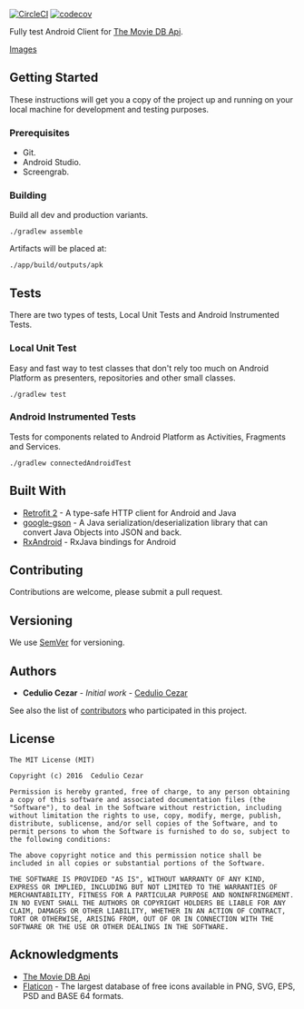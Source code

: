 [![CircleCI](https://circleci.com/gh/ceduliocezar/lux.svg?style=svg)](https://circleci.com/gh/ceduliocezar/lux) [![codecov](https://codecov.io/gh/ceduliocezar/lux/branch/master/graph/badge.svg)](https://codecov.io/gh/ceduliocezar/lux)

Fully test Android Client for [The Movie DB Api](https://developers.themoviedb.org/3).

[Images](./pics/)

## Getting Started

These instructions will get you a copy of the project up and running on your local machine for development and testing purposes.

### Prerequisites

- Git.
- Android Studio.
- Screengrab.

### Building

Build all dev and production variants.

```
./gradlew assemble
```

Artifacts will be placed at:

```
./app/build/outputs/apk
```

## Tests

There are two types of tests, Local Unit Tests and Android Instrumented Tests.

### Local Unit Test

Easy and fast way to test classes that don't rely too much on Android Platform as presenters, repositories and other small classes.

```
./gradlew test
```

### Android Instrumented Tests

Tests for components related to Android Platform as Activities, Fragments and Services.

```
./gradlew connectedAndroidTest
```

## Built With

* [Retrofit 2](https://square.github.io/retrofit/) - A type-safe HTTP client for Android and Java
* [google-gson](https://github.com/google/gson) -  A Java serialization/deserialization library that can convert Java Objects into JSON and back. 
* [RxAndroid](https://github.com/ReactiveX/RxAndroid) -  RxJava bindings for Android 

## Contributing

Contributions are welcome, please submit a pull request.

## Versioning

We use [SemVer](http://semver.org/) for versioning.

## Authors

* **Cedulio Cezar** - *Initial work* - [Cedulio Cezar](https://github.com/ceduliocezar/)

See also the list of [contributors](https://github.com/ceduliocezar/lux/graphs/contributors) who participated in this project.

## License

```
The MIT License (MIT)

Copyright (c) 2016  Cedulio Cezar

Permission is hereby granted, free of charge, to any person obtaining a copy of this software and associated documentation files (the "Software"), to deal in the Software without restriction, including without limitation the rights to use, copy, modify, merge, publish, distribute, sublicense, and/or sell copies of the Software, and to permit persons to whom the Software is furnished to do so, subject to the following conditions:

The above copyright notice and this permission notice shall be included in all copies or substantial portions of the Software.

THE SOFTWARE IS PROVIDED "AS IS", WITHOUT WARRANTY OF ANY KIND, EXPRESS OR IMPLIED, INCLUDING BUT NOT LIMITED TO THE WARRANTIES OF MERCHANTABILITY, FITNESS FOR A PARTICULAR PURPOSE AND NONINFRINGEMENT. IN NO EVENT SHALL THE AUTHORS OR COPYRIGHT HOLDERS BE LIABLE FOR ANY CLAIM, DAMAGES OR OTHER LIABILITY, WHETHER IN AN ACTION OF CONTRACT, TORT OR OTHERWISE, ARISING FROM, OUT OF OR IN CONNECTION WITH THE SOFTWARE OR THE USE OR OTHER DEALINGS IN THE SOFTWARE.

```

## Acknowledgments

* [The Movie DB Api](https://developers.themoviedb.org/3)
* [Flaticon](https://github.com/ReactiveX/RxAndroid) -  The largest database of free icons available in PNG, SVG, EPS, PSD and BASE 64 formats.